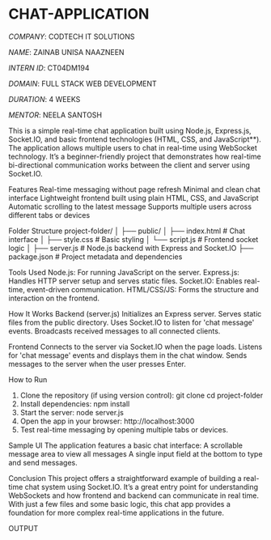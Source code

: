 # CHAT-APPLICATION

*COMPANY*: CODTECH IT SOLUTIONS

*NAME*: ZAINAB UNISA NAAZNEEN

*INTERN ID*: CT04DM194

*DOMAIN*: FULL STACK WEB DEVELOPMENT

*DURATION*: 4 WEEKS

*MENTOR*: NEELA SANTOSH

This is a simple real-time chat application built using Node.js, Express.js, Socket.IO, and basic frontend technologies (HTML, CSS, and JavaScript**). The application allows multiple users to chat in real-time using WebSocket technology. It’s a beginner-friendly project that demonstrates how real-time bi-directional communication works between the client and server using Socket.IO.

Features
Real-time messaging without page refresh
Minimal and clean chat interface
Lightweight frontend built using plain HTML, CSS, and JavaScript
Automatic scrolling to the latest message
Supports multiple users across different tabs or devices

Folder Structure
project-folder/
│
├── public/
│   ├── index.html        # Chat interface
│   ├── style.css         # Basic styling
│   └── script.js         # Frontend socket logic
│
├── server.js             # Node.js backend with Express and Socket.IO
├── package.json          # Project metadata and dependencies

Tools Used
Node.js: For running JavaScript on the server.
Express.js: Handles HTTP server setup and serves static files.
Socket.IO: Enables real-time, event-driven communication.
HTML/CSS/JS: Forms the structure and interaction on the frontend.

How It Works
Backend (server.js)
Initializes an Express server.
Serves static files from the public directory.
Uses Socket.IO to listen for 'chat message' events.
Broadcasts received messages to all connected clients.

Frontend
Connects to the server via Socket.IO when the page loads.
Listens for 'chat message' events and displays them in the chat window.
Sends messages to the server when the user presses Enter.

How to Run
1. Clone the repository (if using version control):
git clone <repo-url>
cd project-folder
2. Install dependencies:
npm install
3. Start the server:
node server.js
4. Open the app in your browser:
http://localhost:3000
5. Test real-time messaging by opening multiple tabs or devices.

Sample UI
The application features a basic chat interface:
A scrollable message area to view all messages
A single input field at the bottom to type and send messages.

Conclusion
This project offers a straightforward example of building a real-time chat system using Socket.IO. It’s a great entry point for understanding WebSockets and how frontend and backend can communicate in real time. With just a few files and some basic logic, this chat app provides a foundation for more complex real-time applications in the future.

OUTPUT
